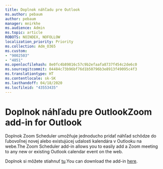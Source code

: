 ```yaml
---
title: Doplnok náhľadu pre Outlook
ms.author: pebaum
author: pebaum
manager: mnirkhe
ms.audience: Admin
ms.topic: article
ROBOTS: NOINDEX, NOFOLLOW
localization_priority: Priority
ms.collection: Adm_O365
ms.custom:
- "9002503"
- "4851"
ms.openlocfilehash: 8e0fc4b89816c57c9b2efaafa8737f454c2de6c0
ms.sourcegitcommit: 04484c73b96bf76d1b50796b3e8913f49095c4f3
ms.translationtype: HT
ms.contentlocale: sk-SK
ms.lasthandoff: 04/18/2020
ms.locfileid: "43553435"
---
```

# <a name="zoom-add-in-for-outlook"></a><span data-ttu-id="eed51-102">Doplnok náhľadu pre Outlook</span><span class="sxs-lookup"><span data-stu-id="eed51-102">Zoom add-in for Outlook</span></span>

<span data-ttu-id="eed51-103">Doplnok Zoom Scheduler umožňuje jednoducho pridať náhľad schôdze do ľubovoľnej novej alebo existujúcej udalosti kalendára v Outlooku na webe.</span><span class="sxs-lookup"><span data-stu-id="eed51-103">The Zoom Scheduler add-in allows you to easily add a Zoom meeting to any new or existing Outlook calendar event on the web.</span></span>

<span data-ttu-id="eed51-104">Doplnok si môžete stiahnuť [tu](https://go.microsoft.com/fwlink/?linkid=2126413).</span><span class="sxs-lookup"><span data-stu-id="eed51-104">You can download the add-in [here](https://go.microsoft.com/fwlink/?linkid=2126413).</span></span>
 